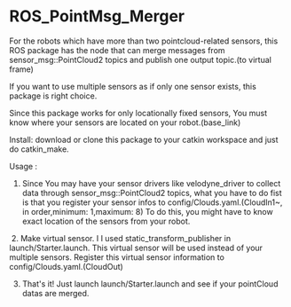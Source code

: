 # ROS_PointMsg_Merger
For the robots which have more than two pointcloud-related sensors, this ROS package has the node that can merge messages from sensor_msg::PointCloud2 topics and publish one output topic.(to virtual frame)

If you want to use multiple sensors as if only one sensor exists, this package is right choice.

Since this package works for only locationally fixed sensors, You must know where your sensors are located on your robot.(base_link)

Install: download or clone this package to your catkin workspace and just do catkin_make.


Usage :
  1. Since You may have your sensor drivers like velodyne_driver to collect data through sensor_msg::PointCloud2 topics,
  what you have to do fist is that you register your sensor infos to config/Clouds.yaml.(CloudIn1~, in order,minimum: 1,maximum: 8)
  To do this, you might have to know exact location of the sensors from your robot.
  
  2. Make virtual sensor. I I used static_transform_publisher in launch/Starter.launch. This virtual sensor will be used instead of
  your multiple sensors. Register this virtual sensor information to config/Clouds.yaml.(CloudOut)
  
  3. That's it! Just launch launch/Starter.launch and see if your pointCloud datas are merged.
  
  
